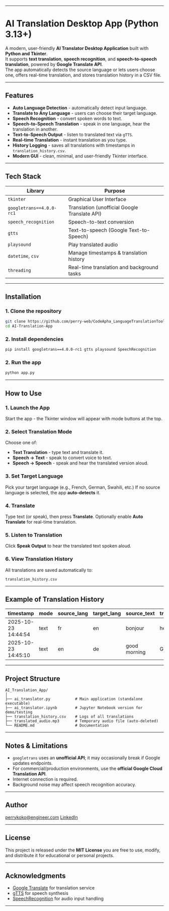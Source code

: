 
---

#  AI Translation Desktop App (Python 3.13+)

A modern, user-friendly **AI Translator Desktop Application** built with **Python and Tkinter**.  
It supports **text translation**, **speech recognition**, and **speech-to-speech translation**, powered by **Google Translate API**.  
The app automatically detects the source language or lets users choose one, offers real-time translation, and stores translation history in a CSV file.

---

##  Features

-  **Auto Language Detection** - automatically detect input language.
-  **Translate to Any Language** - users can choose their target language.
-  **Speech Recognition** - convert spoken words to text.
-  **Speech-to-Speech Translation** - speak in one language, hear the translation in another.
-  **Text-to-Speech Output** - listen to translated text via `gTTS`.
-  **Real-time Translation** - instant translation as you type.
-  **History Logging** - saves all translations with timestamps in `translation_history.csv`.
-  **Modern GUI** - clean, minimal, and user-friendly Tkinter interface.

---

##  Tech Stack

| Library | Purpose |
|----------|----------|
| `tkinter` | Graphical User Interface |
| `googletrans==4.0.0-rc1` | Translation (unofficial Google Translate API) |
| `speech_recognition` | Speech-to-text conversion |
| `gtts` | Text-to-speech (Google Text-to-Speech) |
| `playsound` | Play translated audio |
| `datetime`, `csv` | Manage timestamps & translation history |
| `threading` | Real-time translation and background tasks |

---

##  Installation

### 1. Clone the repository
```bash
git clone https://github.com/perry-web/CodeApha_LanguageTranslationTool.git
cd AI-Translation-App
````

### 2. Install dependencies

```bash
pip install googletrans==4.0.0-rc1 gtts playsound SpeechRecognition
```

### 2. Run the app

```bash
python app.py
```

---

##  How to Use

### 1. **Launch the App**

Start the app - the Tkinter window will appear with mode buttons at the top.

### 2. **Select Translation Mode**

Choose one of:

* **Text Translation** - type text and translate it.
* **Speech → Text** - speak to convert voice to text.
* **Speech → Speech** - speak and hear the translated version aloud.

### 3. **Set Target Language**

Pick your target language (e.g., French, German, Swahili, etc.)
If no source language is selected, the app **auto-detects** it.

### 4. **Translate**

Type text (or speak), then press **Translate**.
Optionally enable **Auto Translate** for real-time translation.

### 5. **Listen to Translation**

Click **Speak Output** to hear the translated text spoken aloud.

### 6. **View Translation History**

All translations are saved automatically to:

```
translation_history.csv
```

---

##  Example of Translation History

| timestamp           | mode | source_lang | target_lang | source_text  | translated_text |
| ------------------- | ---- | ----------- | ----------- | ------------ | --------------- |
| 2025-10-23 14:44:54 | text | fr          | en          | bonjour      | hello           |
| 2025-10-23 14:45:10 | text | en          | de          | good morning | Guten Morgen    |

---

##  Project Structure

```
AI_Translation_App/
│
├── ai_translator.py           # Main application (standalone executable)
├── ai_translator.ipynb        # Jupyter Notebook version for demo/testing
├── translation_history.csv    # Logs of all translations
├── translated_audio.mp3       # Temporary audio file (auto-deleted)
└── README.md                  # Documentation
```

---

##  Notes & Limitations

* `googletrans` uses an **unofficial API**; it may occasionally break if Google updates endpoints.
* For commercial/production environments, use the **official Google Cloud Translation API**.
* Internet connection is required.
* Background noise may affect speech recognition accuracy.

---


##  Author

 [perrykoko@engineer.com](mailto:perrykoko@engineer.com)
 [LinkedIn](https://linkedin.com/in/perry-koko-cybersecurity-ml-engineer)

---

##  License

This project is released under the **MIT License**  you are free to use, modify, and distribute it for educational or personal projects.

---

##  Acknowledgments

* [Google Translate](https://translate.google.com) for translation service
* [gTTS](https://pypi.org/project/gTTS/) for speech synthesis
* [SpeechRecognition](https://pypi.org/project/SpeechRecognition/) for audio input handling

---
